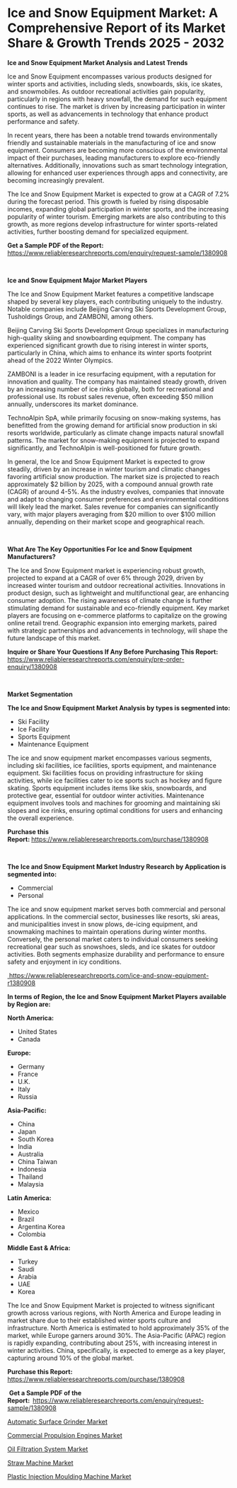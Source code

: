 <p><h1>Ice and Snow Equipment Market: A Comprehensive Report of its Market Share & Growth Trends 2025 - 2032</h1></p><p><strong>Ice and Snow Equipment Market Analysis and Latest Trends</strong></p>
<p><p>Ice and Snow Equipment encompasses various products designed for winter sports and activities, including sleds, snowboards, skis, ice skates, and snowmobiles. As outdoor recreational activities gain popularity, particularly in regions with heavy snowfall, the demand for such equipment continues to rise. The market is driven by increasing participation in winter sports, as well as advancements in technology that enhance product performance and safety.</p><p>In recent years, there has been a notable trend towards environmentally friendly and sustainable materials in the manufacturing of ice and snow equipment. Consumers are becoming more conscious of the environmental impact of their purchases, leading manufacturers to explore eco-friendly alternatives. Additionally, innovations such as smart technology integration, allowing for enhanced user experiences through apps and connectivity, are becoming increasingly prevalent.</p><p>The Ice and Snow Equipment Market is expected to grow at a CAGR of 7.2% during the forecast period. This growth is fueled by rising disposable incomes, expanding global participation in winter sports, and the increasing popularity of winter tourism. Emerging markets are also contributing to this growth, as more regions develop infrastructure for winter sports-related activities, further boosting demand for specialized equipment.</p></p>
<p><strong>Get a Sample PDF of the Report:&nbsp;</strong> <a href="https://www.reliableresearchreports.com/enquiry/request-sample/1380908?utm_campaign=32&utm_medium=2&utm_source=Github&utm_content=ia&utm_term=08042025&utm_id=ice-and-snow-equipment">https://www.reliableresearchreports.com/enquiry/request-sample/1380908</a></p>
<p>&nbsp;</p>
<p><strong>Ice and Snow Equipment Major Market Players</strong></p>
<p><p>The Ice and Snow Equipment Market features a competitive landscape shaped by several key players, each contributing uniquely to the industry. Notable companies include Beijing Carving Ski Sports Development Group, Tusholdings Group, and ZAMBONI, among others. </p><p>Beijing Carving Ski Sports Development Group specializes in manufacturing high-quality skiing and snowboarding equipment. The company has experienced significant growth due to rising interest in winter sports, particularly in China, which aims to enhance its winter sports footprint ahead of the 2022 Winter Olympics. </p><p>ZAMBONI is a leader in ice resurfacing equipment, with a reputation for innovation and quality. The company has maintained steady growth, driven by an increasing number of ice rinks globally, both for recreational and professional use. Its robust sales revenue, often exceeding $50 million annually, underscores its market dominance.</p><p>TechnoAlpin SpA, while primarily focusing on snow-making systems, has benefitted from the growing demand for artificial snow production in ski resorts worldwide, particularly as climate change impacts natural snowfall patterns. The market for snow-making equipment is projected to expand significantly, and TechnoAlpin is well-positioned for future growth.</p><p>In general, the Ice and Snow Equipment Market is expected to grow steadily, driven by an increase in winter tourism and climatic changes favoring artificial snow production. The market size is projected to reach approximately $2 billion by 2025, with a compound annual growth rate (CAGR) of around 4-5%. As the industry evolves, companies that innovate and adapt to changing consumer preferences and environmental conditions will likely lead the market. Sales revenue for companies can significantly vary, with major players averaging from $20 million to over $100 million annually, depending on their market scope and geographical reach.</p></p>
<p>&nbsp;</p>
<p><strong>What Are The Key Opportunities For Ice and Snow Equipment Manufacturers?</strong></p>
<p><p>The Ice and Snow Equipment market is experiencing robust growth, projected to expand at a CAGR of over 6% through 2029, driven by increased winter tourism and outdoor recreational activities. Innovations in product design, such as lightweight and multifunctional gear, are enhancing consumer adoption. The rising awareness of climate change is further stimulating demand for sustainable and eco-friendly equipment. Key market players are focusing on e-commerce platforms to capitalize on the growing online retail trend. Geographic expansion into emerging markets, paired with strategic partnerships and advancements in technology, will shape the future landscape of this market.</p></p>
<p><strong>Inquire or Share Your Questions If Any Before Purchasing This Report:</strong> <a href="https://www.reliableresearchreports.com/enquiry/pre-order-enquiry/1380908?utm_campaign=32&utm_medium=2&utm_source=Github&utm_content=ia&utm_term=08042025&utm_id=ice-and-snow-equipment">https://www.reliableresearchreports.com/enquiry/pre-order-enquiry/1380908</a></p>
<p>&nbsp;</p>
<p><strong>Market Segmentation</strong></p>
<p><strong>The Ice and Snow Equipment Market Analysis by types is segmented into:</strong></p>
<p><ul><li>Ski Facility</li><li>Ice Facility</li><li>Sports Equipment</li><li>Maintenance Equipment</li></ul></p>
<p><p>The ice and snow equipment market encompasses various segments, including ski facilities, ice facilities, sports equipment, and maintenance equipment. Ski facilities focus on providing infrastructure for skiing activities, while ice facilities cater to ice sports such as hockey and figure skating. Sports equipment includes items like skis, snowboards, and protective gear, essential for outdoor winter activities. Maintenance equipment involves tools and machines for grooming and maintaining ski slopes and ice rinks, ensuring optimal conditions for users and enhancing the overall experience.</p></p>
<p><strong>Purchase this Report:&nbsp;</strong><a href="https://www.reliableresearchreports.com/purchase/1380908?utm_campaign=32&utm_medium=2&utm_source=Github&utm_content=ia&utm_term=08042025&utm_id=ice-and-snow-equipment">https://www.reliableresearchreports.com/purchase/1380908</a></p>
<p>&nbsp;</p>
<p><strong>The Ice and Snow Equipment Market Industry Research by Application is segmented into:</strong></p>
<p><ul><li>Commercial</li><li>Personal</li></ul></p>
<p><p>The ice and snow equipment market serves both commercial and personal applications. In the commercial sector, businesses like resorts, ski areas, and municipalities invest in snow plows, de-icing equipment, and snowmaking machines to maintain operations during winter months. Conversely, the personal market caters to individual consumers seeking recreational gear such as snowshoes, sleds, and ice skates for outdoor activities. Both segments emphasize durability and performance to ensure safety and enjoyment in icy conditions.</p></p>
<p><a href="https://www.reliableresearchreports.com/ice-and-snow-equipment-r1380908?utm_campaign=32&utm_medium=2&utm_source=Github&utm_content=ia&utm_term=08042025&utm_id=ice-and-snow-equipment">&nbsp;https://www.reliableresearchreports.com/ice-and-snow-equipment-r1380908</a></p>
<p><strong>In terms of Region, the Ice and Snow Equipment Market Players available by Region are:</strong></p>
<p>
    <p> <strong> North America: </strong>
        <ul>
            <li>United States</li>
            <li>Canada</li>
        </ul>
        </p> 
    <p> <strong> Europe: </strong>
        <ul>
            <li>Germany</li>
            <li>France</li>
            <li>U.K.</li>
            <li>Italy</li>
            <li>Russia</li>
        </ul>
        </p> 
    <p> <strong> Asia-Pacific: </strong>
        <ul>
            <li>China</li>
            <li>Japan</li>
            <li>South Korea</li>
            <li>India</li>
            <li>Australia</li>
            <li>China Taiwan</li>
            <li>Indonesia</li>
            <li>Thailand</li>
            <li>Malaysia</li>
        </ul>
        </p> 
    <p> <strong> Latin America: </strong>
        <ul>
            <li>Mexico</li>
            <li>Brazil</li>
            <li>Argentina Korea</li>
            <li>Colombia</li>
        </ul>
        </p> 
    <p> <strong> Middle East & Africa: </strong>
        <ul>
            <li>Turkey</li>
            <li>Saudi</li>
            <li>Arabia</li>
            <li>UAE</li>
            <li>Korea</li>
        </ul>
    </p>
    </p>
<p><p>The Ice and Snow Equipment Market is projected to witness significant growth across various regions, with North America and Europe leading in market share due to their established winter sports culture and infrastructure. North America is estimated to hold approximately 35% of the market, while Europe garners around 30%. The Asia-Pacific (APAC) region is rapidly expanding, contributing about 25%, with increasing interest in winter activities. China, specifically, is expected to emerge as a key player, capturing around 10% of the global market.</p></p>
<p><strong>Purchase this Report: </strong><a href="https://www.reliableresearchreports.com/purchase/1380908?utm_campaign=32&utm_medium=2&utm_source=Github&utm_content=ia&utm_term=08042025&utm_id=ice-and-snow-equipment">https://www.reliableresearchreports.com/purchase/1380908</a></p>
<p>&nbsp;<strong>Get a Sample PDF of the Report:&nbsp;&nbsp;</strong><a href="https://www.reliableresearchreports.com/enquiry/request-sample/1380908?utm_campaign=32&utm_medium=2&utm_source=Github&utm_content=ia&utm_term=08042025&utm_id=ice-and-snow-equipment">https://www.reliableresearchreports.com/enquiry/request-sample/1380908</a></p>
<p><strong></strong></p>
<p><p><a href="https://github.com/storcweithzg/Market-Research-Report-List-1/blob/main/automatic-surface-grinder-market.md?utm_campaign=32&utm_medium=2&utm_source=Github&utm_content=ia&utm_term=08042025&utm_id=ice-and-snow-equipment">Automatic Surface Grinder Market</a></p><p><a href="https://github.com/azorrotutus/Market-Research-Report-List-1/blob/main/commercial-propulsion-engines-market.md?utm_campaign=32&utm_medium=2&utm_source=Github&utm_content=ia&utm_term=08042025&utm_id=ice-and-snow-equipment">Commercial Propulsion Engines Market</a></p><p><a href="https://github.com/spoorsusama/Market-Research-Report-List-1/blob/main/oil-filtration-system-market.md?utm_campaign=32&utm_medium=2&utm_source=Github&utm_content=ia&utm_term=08042025&utm_id=ice-and-snow-equipment">Oil Filtration System Market</a></p><p><a href="https://github.com/lynlynyusay/Market-Research-Report-List-1/blob/main/straw-machine-market.md?utm_campaign=32&utm_medium=2&utm_source=Github&utm_content=ia&utm_term=08042025&utm_id=ice-and-snow-equipment">Straw Machine Market</a></p><p><a href="https://github.com/balapopepi/Market-Research-Report-List-1/blob/main/plastic-injection-moulding-machine-market.md?utm_campaign=32&utm_medium=2&utm_source=Github&utm_content=ia&utm_term=08042025&utm_id=ice-and-snow-equipment">Plastic Injection Moulding Machine Market</a></p></p>